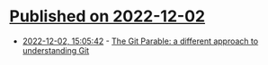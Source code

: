 # [Published on 2022-12-02](index.md)

* [2022-12-02, 15:05:42](https://lobste.rs/s/7nbede/git_parable_different_approach) - [The Git Parable: a different approach to understanding Git](https://youtu.be/ANNboouhNHE)

